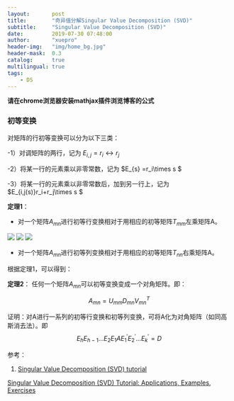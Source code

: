 ```yaml
---
layout:       post
title:        "奇异值分解Singular Value Decomposition (SVD)"
subtitle:     "Singular Value Decomposition (SVD)"
date:         2019-07-30 07:48:00
author:       "xuepro"
header-img:   "img/home_bg.jpg"
header-mask:  0.3
catalog:      true
multilingual: true
tags:
    - DS
---
```


**请在chrome浏览器安装mathjax插件浏览博客的公式**

### 初等变换

对矩阵的行初等变换可以分为以下三类：

-1）对调矩阵的两行，记为 $E_{i,j} = r_i \leftrightarrow r_j$

-2）将某一行的元素乘以非零常数，记为 $E_{s} =r_i\times s $

-3）将某一行的元素乘以非零常数后，加到另一行上，记为$E_{i,j(s)}r_i+r_j\times s $


**定理1**： 
 - 对一个矩阵$A_{mn}$进行初等行变换相对于用相应的初等矩阵$T_{mm}$左乘矩阵A。
 
 ![](https://wikimedia.org/api/rest_v1/media/math/render/svg/3b151927c99a2a93d0357d22dce8ba67c88bb14b)
 ![](https://wikimedia.org/api/rest_v1/media/math/render/svg/c8f916ca60d21f8aca2150614e01cde5d7ae72de)
 ![](https://wikimedia.org/api/rest_v1/media/math/render/svg/faedc76d62657278fc36551465bf189d4fb5da8a)
 
 - 对一个矩阵$A_{mn}$进行初等列变换相对于用相应的初等矩阵$T_{nn}$右乘矩阵A。

根据定理1，可以得到：

**定理2**：
任何一个矩阵$A_{mn}$可以初等变换变成一个对角矩阵。即：

$$ A_{mn} = U_{mm} D_{mn} V_{mn}^T $$

证明：对A进行一系列的初等行变换和初等列变换，可将A化为对角矩阵（如同高斯消去法）。即
 $$E_hE_{h-1}...E_2E_1AE_1^'E_2^'...E_k^' = D$$


参考：


1. [Singular Value Decomposition (SVD) tutorial](http://web.mit.edu/be.400/www/SVD/Singular_Value_Decomposition.htm)

[Singular Value Decomposition (SVD) Tutorial: Applications, Examples, Exercises](https://blog.statsbot.co/singular-value-decomposition-tutorial-52c695315254)
